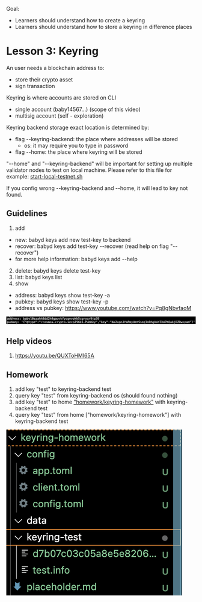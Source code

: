 Goal: 
* Learners should understand how to create a keyring
* Learners should understand how to store a keyring in difference places

# Lesson 3: Keyring

An user needs a blockchain address to:
* store their crypto asset
* sign transaction

Keyring is where accounts are stored on CLI
* single account (baby14567...) (scope of this video)
* multisig account (self - exploration)

Keyring backend storage exact location is determined by:
* flag --keyring-backend: the place where addresses will be stored
    * os: it may require you to type in password
* flag --home: the place where keyring will be stored

"--home" and "--keyring-backend" will be important for setting up multiple validator nodes to test on local machine. Please refer to this file for example: [start-local-testnet.sh](../../scripts/start-local-testnet.sh)

If you config wrong --keyring-backend and --home, it will lead to key not found.

## Guidelines
1. add
* new: babyd keys add new test-key to backend
* recover: babyd keys add test-key --recover (read help on flag "--recover")
* for more help information: babyd keys add --help
2. delete: babyd keys delete test-key
3. list: babyd keys list
4. show
* address: babyd keys show test-key -a
* pubkey: babyd keys show test-key -p
* address vs pubkey: https://www.youtube.com/watch?v=Pq8gNbvfaoM

![image](images/pub_addr.png)

## Help videos
1. https://youtu.be/QUXToHMl65A

## Homework
1. add key "test" to keyring-backend test
2. query key "test" from keyring-backend os (should found nothing)
3. add key "test" to home ["homework/keyring-homework"](../../homework/keyring-homework/placeholder.md) with keyring-backend test
4. query key "test" from home ["homework/keyring-homework"] with keyring-backend test

![result](images/keyring-hw.png)
